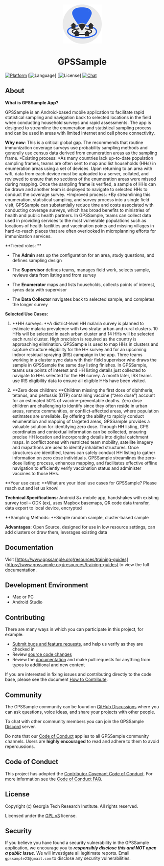 <div align="center">
  <a href="https://www.gpssample.org">
    <img alt="GPSSample logo" src="images/gpssample.png" height="128">
  </a>
  <h1>GPSSample</h1>
</div>

[![Platform](https://img.shields.io/badge/Platform-Android-3B90C4.svg?style=flat)](https://www.android.com)
[![Language](https://img.shields.io/badge/Language-Kotlin-blue.svg?style=flat)]
[![License](https://img.shields.io/badge/License-GPL%20v3-blue.svg?style=flat)]
[![Chat](https://img.shields.io/badge/Chat-on%20slack-60C53A.svg?style=flat)](https://makeapullrequest.com)

## About

**What is GPSSample App?**

GPSSample is an Android-based mobile application to facilitate rapid
statistical sampling and navigation back to selected locations in the
field when conducting household surveys and rapid assessments. The app
is designed to streamline the enumeration and statistical sampling
process and can be used in areas with limited internet and cell phone
connectivity.

**Why now**: This is a critical global gap. The recommends that routine
immunization coverage surveys use probability sampling methods and
generally use census data derived from enumeration areas as the sampling
frame. *Existing process: *As many countries lack up-to-date population
sampling frames, teams are often sent to map and list households (HHs)
in enumeration areas using a set of devices. Upon returning to an area
with wifi, data from each device must be uploaded to a server, collated,
and reviewed to ensure that no sections of the enumeration areas were
missed during mapping. Once the sampling frame is verified, a sample of
HHs can be drawn and another team is deployed to navigate to selected
HHs to conduct the coverage survey. *Improved process: *By streamlining
this enumeration, statistical sampling, and survey process into a single
field visit, GPSSample can substantially reduce time and costs
associated with conducting coverage surveys, which has broad benefits to
ministries of health and public health partners. In GPSSample, teams can
collect data used in providing services to the most vulnerable
populations such as locations of health facilities and vaccination
points and missing villages in hard-to-reach places that are often
overlooked in microplanning efforts for immunization services.

**Tiered roles: **

- The **Admin** sets up the configuration for an area, study questions,
  and defines sampling design

- The **Supervisor** defines teams, manages field work, selects sample,
  reviews data from listing and from survey

- The **Enumerator** maps and lists households, collects points of
  interest, syncs data with supervisor

- The **Data Collector** navigates back to selected sample, and
  completes the longer survey

**Selected Use Cases:**

1.  **HH surveys: **A district-level HH malaria survey is planned to
    estimate malaria prevalence with two strata: urban and rural
    clusters. 10 HHs will be selected in each urban cluster and 14 HHs
    will be selected each rural cluster. High precision is required as
    the country is approaching elimination. GPSSample is used to map HHs
    in clusters and capture structure eligibility for the HH survey and
    for an upcoming indoor residual spraying (IRS) campaign in the app.
    Three teams working in a cluster sync data with their field
    supervisor who draws the sample in GPSSample the same day listing
    finishes. In GPSSample, teams use points of interest and HH listing
    details just collected to navigate to HHs selected for the HH
    survey. A month later, IRS teams use IRS eligibility data to ensure
    all eligible HHs have been visited.

2.  **Zero dose children: **Children missing the first dose of
    diphtheria, tetanus, and pertussis (DTP) containing vaccine (“zero
    dose”) account for an estimated 50% of vaccine-preventable deaths.
    Zero dose children are challenging to identify since they often
    reside in urban areas, remote communities, or conflict-affected
    areas, where population estimates are unreliable. By offering the
    ability to rapidly conduct enumeration and mapping of targeted
    areas, GPSSample provides a valuable solution for identifying zero
    dose. Through HH listing, GPS coordinates and contextual information
    can be collected, ensuring precise HH location and incorporating
    details into digital catchment maps. In conflict zones with
    restricted team mobility, satellite imagery and mapathons are used
    to identify inhabited structures. Once structures are identified,
    teams can safely conduct HH listing to gather information on zero
    dose individuals. GPSSample streamlines the zero-dose listing
    process, enhances mapping, and facilitates effective offline
    navigation to efficiently verify vaccination status and administer
    vaccines to those HHs.

**Your use case: **What are your ideal use cases for GPSSample? Please
reach out and let us know!

**Technical Specifications:** Android 8+ mobile app, handshakes with
existing survey tool – ODK (ex), uses Mapbox basemaps, QR code data
transfer, data export to local device, encrypted

**Sampling Methods: **Simple random sample, cluster-based sample

**Advantages:** Open Source, designed for use in low resource settings,
can add clusters or draw them, leverages existing data

## Documentation

Visit [https://www.gpssample.org/resources/training-guides](https://www.gpssample.org/resources/training-guides) to view the full documentation.

## Development Environment

* Mac or PC
* Android Studio
  
## Contributing

There are many ways in which you can participate in this project, for example:

* [Submit bugs and feature requests](https://github.com/GPS-Sample/GPS-Sample/issues), and help us verify as they are checked in
* Review [source code changes](https://github.com/GPS-Sample/GPS-Sample/pulls)
* Review the [documentation](https://github.com/GPS-Sample/GPS-Sample/tree/main/Documents) and make pull requests for anything from typos to additional and new content

If you are interested in fixing issues and contributing directly to the code base, please see the document [How to Contribute](How-to-Contribute.md).
  
## Community

The GPSSample community can be found on [GitHub Discussions](https://github.com/vercel/next.js/discussions) where you can ask questions, voice ideas, and share your projects with other people.

To chat with other community members you can join the GPSSample [Discord](https://nextjs.org/discord) server.

Do note that our [Code of Conduct](https://www.contributor-covenant.org/) applies to all GPSSample community channels. Users are **highly encouraged** to read and adhere to them to avoid repercussions.

## Code of Conduct

This project has adopted the [Contributor Covenant Code of Conduct](https://www.contributor-covenant.org/). For more information see the [Code of Conduct FAQ](https://www.contributor-covenant.org/faq/).

## License

Copyright (c) Georgia Tech Research Institute. All rights reserved.

Licensed under the [GPL v3](LICENSE.md) license.

## Security

If you believe you have found a security vulnerability in the GPSSample application, we encourage you to **_responsibly disclose this and NOT open a public issue_**. We will investigate all legitimate reports. Email `gpssample23@gmail.com` to disclose any security vulnerabilities.
